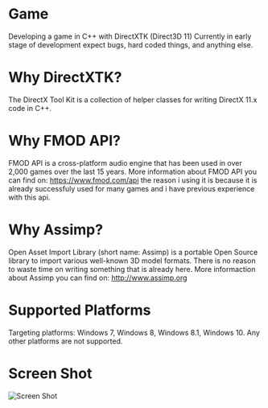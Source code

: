 # Game
Developing a game in C++ with DirectXTK (Direct3D 11)
Currently in early stage of development expect bugs, hard coded things, and anything else.

# Why DirectXTK?
The DirectX Tool Kit is a collection of helper classes for writing DirectX 11.x code in C++.

# Why FMOD API?
FMOD API is a cross-platform audio engine that has been used in over 2,000 games over the last 15 years.
More information about FMOD API you can find on: https://www.fmod.com/api the reason i using it is
because it is already successfuly used for many games and i have previous experience with this api.

# Why Assimp?
Open Asset Import Library (short name: Assimp) is a portable Open Source library to import various
well-known 3D model formats. There is no reason to waste time on writing something that is already here.
More informaction about Assimp you can find on: http://www.assimp.org

# Supported Platforms
Targeting platforms: Windows 7, Windows 8, Windows 8.1, Windows 10.
Any other platforms are not supported.

# Screen Shot
![Screen Shot](/../master/Screenshot.png?raw=true "Screen Shot")
